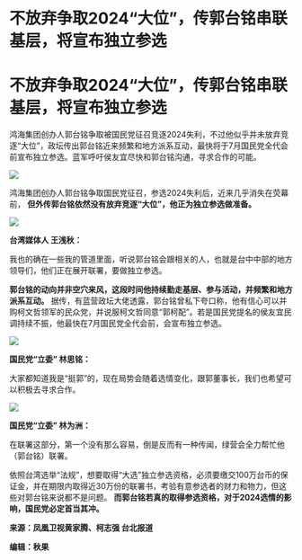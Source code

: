# 不放弃争取2024“大位”，传郭台铭串联基层，将宣布独立参选

# 不放弃争取2024“大位”，传郭台铭串联基层，将宣布独立参选

鸿海集团创办人郭台铭争取被国民党征召竞逐2024失利，不过他似乎并未放弃竞逐“大位”，政坛传出郭台铭近来频繁和地方派系互动，最快将于7月国民党全代会前宣布独立参选。蓝军呼吁侯友宜尽快和郭台铭沟通，寻求合作的可能。

![](https://inews.gtimg.com/om_bt/OMlDMyHsfgAu8om4ifgkUhu13dQ73R7LxztP7Fu-2p2Y0AA/1000)

鸿海集团创办人郭台铭争取国民党征召，参选2024失利后，近来几乎消失在荧幕前， **但外传郭台铭依然没有放弃竞逐“大位”，他正为独立参选做准备。**

![](https://inews.gtimg.com/om_bt/OMCEoxu6DVEpafhhHpaTHZeaOO-G1GLPzkw0EFVp6su3IAA/1000)

**台湾媒体人 王浅秋：**

我也的确在一些我的管道里面，听说郭台铭会跟相关的人，也就是台中中部的地方领导们，他们正在展开联署，要做独立参选。

**郭台铭的动向并非空穴来风，这段时间他持续勤走基层、参与活动，并频繁和地方派系互动。**
据传，有蓝营政坛大佬透露，郭台铭曾私下夸口称，他有信心可以并购柯文哲领军的民众党，并说服柯文哲同意“郭柯配”。若是国民党提名的侯友宜民调持续不振，他最快在7月国民党全代会前，会宣布独立参选。

![](https://inews.gtimg.com/om_bt/OF6JulKIua2rf7jBGLrPocxMVylOm8PrXq8hNjaEXW3ssAA/1000)

**国民党“立委” 林思铭：**

大家都知道我是“挺郭”的，现在局势会随着选情变化，跟郭董事长，我们也希望可以积极去寻求合作。

![](https://inews.gtimg.com/om_bt/O6NffEgObUXexxU_FI1nDVLOqORnLGPmxD5ikGHjHtIhAAA/1000)

**国民党“立委” 林为洲：**

在联署这部分，第一个没有那么容易，倒是反而有一种传闻，绿营会全力帮忙他（郭台铭）联署。

依照台湾选举“法规”，想要取得“大选”独立参选资格，必须要缴交100万台币的保证金，并在期限内取得近30万份的联署书，考验有意参选者的财力和物力，但这些对郭台铭来说都不是问题。
**而郭台铭若真的取得参选资格，对于2024选情的影响，国民党必定首当其冲。**

**来源：凤凰卫视黄家腾、柯志强 台北报道**

**编辑：秋果**

